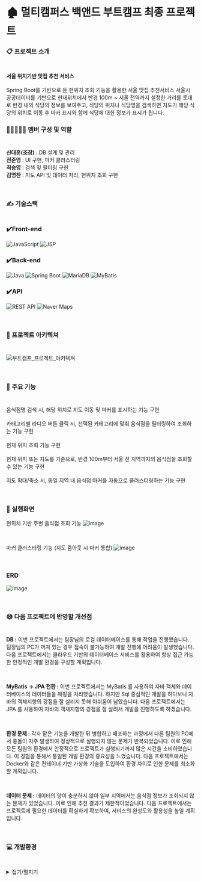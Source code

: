 # 🏚 멀티캠퍼스 백앤드 부트캠프 최종 프로젝트 

### 📋 프로젝트 소개
#
**서울 위치기반 맛집 추천 서비스**
<br /><br />
Spring Boot를 기반으로 둔 현위치 조회 기능을 활용한 서울 맛집 추천서비스 서울시 공공데이터를 기반으로 현재위치에서 반경 100m ~ 서울 전역까지 설정한 거리를 토대로 반경 내의 식당의 정보를 보여주고, 식당의 위치나 식당명을 검색하면 지도가 해당 식당의 위치로 이동 후 마커 표시와 함께 식당에 대한 정보가 표시가 됩니다.



###  👨🏼‍🤝‍👨🏼 멤버 구성 및 역할
#
**신대훈(조장)** : DB 설계 및 관리
<br />
**전준영** :  UI 구현, 마커 클러스터링
<br />
**최승영** :   검색 및 필터링 구현
<br />
**김명찬** :   지도 API 및 데이터 처리, 현위치 조회 구현



<br />


###  ✍️ 기술스택
#

### ✔️Front-end
![JavaScript](https://img.shields.io/badge/javascript-%23323330.svg?style=for-the-badge&logo=javascript&logoColor=%23F7DF1E)
![JSP](https://img.shields.io/badge/JSP-blue?style=for-the-badge&logo=java&logoColor=white)

### ✔️Back-end
![Java](https://img.shields.io/badge/java-%23ED8B00.svg?style=for-the-badge&logo=openjdk&logoColor=white)
![Spring Boot](https://img.shields.io/badge/Spring_Boot-6DB33F?style=for-the-badge&logo=springboot&logoColor=white)
![MariaDB](https://img.shields.io/badge/MariaDB-003545?style=for-the-badge&logo=mariadb&logoColor=white)
![MyBatis](https://img.shields.io/badge/MyBatis-0052CC?style=for-the-badge&logo=data&logoColor=white)

### ✔️API
![REST API](https://img.shields.io/badge/REST_API-000000?style=for-the-badge&logo=api&logoColor=white)
![Naver Maps](https://img.shields.io/badge/Naver_Maps_API-v3-green?style=for-the-badge&logo=naver&logoColor=white)


<br />

### 🔦 프로젝트 아키텍쳐
#
![부트캠프_프로젝트_아키텍쳐](https://github.com/user-attachments/assets/7c19a46f-69c9-401b-b3e7-1474115c32d8)


<br />

### 📌 주요 기능 
#
음식점명 검색 시, 해당 위치로 지도 이동 및 마커를 표시하는 기능 구현
<br /> <br />
카테고리별 라디오 버튼 클릭 시, 선택된 카테고리에 맞춰 음식점을 필터링하여 조회하는 기능 구현
<br /> <br />
현재 위치 조회 기능 구현
<br /> <br />
현재 위치 또는 지도를 기준으로, 반경 100m부터 서울 전 지역까지의 음식점을 조회할 수 있는 기능 구현
<br /> <br />
지도 확대/축소 시, 동일 지역 내 음식점 마커를 자동으로 클러스터링하는 기능 구현



<br />



### 📖 실행화면
현위치 기반 주변 음식점 조회 기능
![image](https://github.com/user-attachments/assets/8c5f6371-1a5e-4a13-ad9d-1caccd718bc3)

<br />

마커 클러스터링 기능 (지도 줌아웃 시 마커 통합)
![image](https://github.com/user-attachments/assets/fe15b33f-da8c-4dd9-96f0-c5407044767c)




<br />

### ERD
![image](https://github.com/user-attachments/assets/949806f4-bcb4-4807-9c7e-035cd9fc84c9)

<br />

### 😅 다음 프로젝트에 반영할 개선점
#

**DB :** 이번 프로젝트에서는 팀장님의 로컬 데이터베이스를 통해 작업을 진행했습니다. 팀장님의 PC가 꺼져 있는 경우 접속이 불가능하여 개발 진행에 어려움이 발생했습니다.
다음 프로젝트에서는 클라우드 기반의 데이터베이스 서비스를 활용하여 항상 접근 가능한 안정적인 개발 환경을 구성할 계획입니다.

<br />

**MyBatis -> JPA 전환 :** 이번 프로젝트에서는 MyBatis 를 사용하여 자바 객체와 데이터베이스의 데이터들을 매핑을 처리했습니다. 하지만 Sql 중심적인 개발을 하다보니 자바의 
객체지향의 강점을 잘 살리지 못해 아쉬움이 남았습니다. 다음 프로젝트에서는 JPA 를 사용하여 자바의 객체지향의 강점을 잘 살려서 개발을 진행하도록 하겠습니다.

<br />

**환경 문제 :** 각자 맡은 기능을 개발한 뒤 병합하고 배포하는 과정에서 다른 팀원의 PC에서 충돌이 자주 발생하여 정상적으로 실행되지 않는 문제가 반복되었습니다.
이로 인해 모든 팀원의 환경에서 안정적으로 프로젝트가 실행되기까지 많은 시간을 소비하였습니다. 이 경험을 통해서 통일된 개발 환경의 중요성을 느꼈습니다.
다음 프로젝트에서는 Docker와 같은 컨테이너 기반 가상화 기술을 도입하여 환경 차이로 인한 문제를 최소화할 계획입니다.

<br />

**데이터 문제 :** 데이터의 양이 충분하지 않아 일부 지역에서는 음식점 정보가 조회되지 않는 문제가 있었습니다. 이로 인해 추천 결과가 제한적이었습니다.
다음 프로젝트에서는 프로젝트에 필요한 데이터를 확실하게 확보하여, 서비스의 완성도와 활용성을 높일 계획입니다.


<br />

### 💻 개발환경
#

<details>
  <summary>
    접기/펼치기
  </summary>

- **JDK**
  - JAVA 17

- **프레임워크**
  - Spring Boot 3.x

- **빌드도구**
  - Gradle

- **개발도구**
  - Intellij IDEA (IDE)
  - HeidiSQL

- **기술 및 라이브러리**
  - MyBatis
  - Lombok
  - JSP
  - Naver Maps API
  - Java Script
  - Maria DB
  - Rest API
  

- **협업도구**
  - GitHub
  - ZOOM


  
</details>






